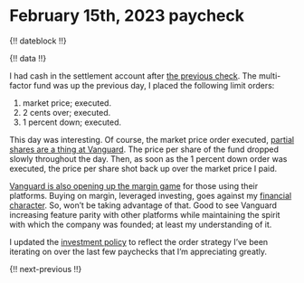 # February 15th, 2023 paycheck

{!! dateblock !!}

{!! data !!}

I had cash in the settlement account after [the previous check](/experiences/finances/paycheck-to-paycheck/20230201/). The multi-factor fund was up the previous day, I placed the following limit orders:

1. market price; executed.
2. 2 cents over; executed.
3. 1 percent down; executed.

This day was interesting. Of course, the market price order executed, [partial shares are a thing at Vanguard](https://investor.vanguard.com/investor-resources-education/article/investing-in-vanguard-etfs). The price per share of the fund dropped slowly throughout the day. Then, as soon as the 1 percent down order was executed, the price per share shot back up over the market price I paid.

[Vanguard is also opening up the margin game](https://investor.vanguard.com/client-benefits/margin) for those using their platforms. Buying on margin, leveraged investing, goes against my [financial character](/experiences/finances/#practices). So, won’t be taking advantage of that. Good to see Vanguard increasing feature parity with other platforms while maintaining the spirit with which the company was founded; at least my understanding of it.

I updated the [investment policy](/experiences/finances/investment-policy/#investments) to reflect the order strategy I’ve been iterating on over the last few paychecks that I’m appreciating greatly.

{!! next-previous !!}
